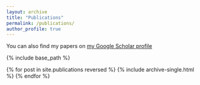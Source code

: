 ```yaml
---
layout: archive
title: "Publications"
permalink: /publications/
author_profile: true
---
```

You can also find my papers on [my Google Scholar profile](https://scholar.google.com/citations?user=5bowhjcAAAAJ&hl=zh-CN&oi=ao) 


{% include base_path %}

{% for post in site.publications reversed %}
  {% include archive-single.html %}
{% endfor %}
